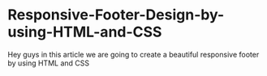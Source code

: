 # Responsive-Footer-Design-by-using-HTML-and-CSS
Hey guys in this article we are going to create a beautiful responsive footer by using HTML and CSS
